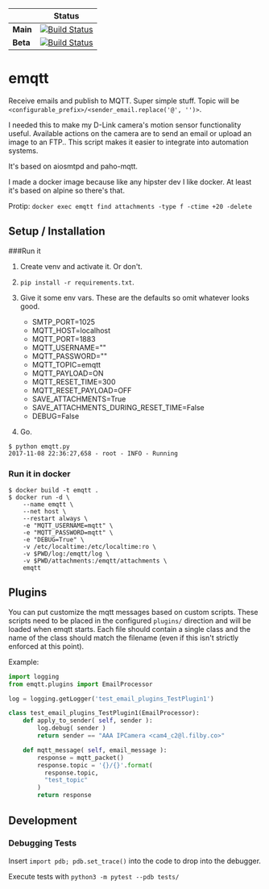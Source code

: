 
|  | Status |
|-------|--------|
| **Main** | [![Build Status](https://travis-ci.com/vfilby/emqtt.svg?branch=master)](https://travis-ci.com/vfilby/emqtt) |
| **Beta** | [![Build Status](https://travis-ci.com/vfilby/emqtt.svg?branch=beta)](https://travis-ci.com/vfilby/emqtt) |

# emqtt

Receive emails and publish to MQTT. Super simple stuff. Topic will be `<configurable_prefix>/<sender_email.replace('@', '')>`.

I needed this to make my D-Link camera's motion sensor functionality useful.
Available actions on the camera are to send an email or upload an image to an FTP..
This script makes it easier to integrate into automation systems.

It's based on aiosmtpd and paho-mqtt.

I made a docker image because like any hipster dev I like docker. At least it's based on alpine so there's that.

Protip: `docker exec emqtt find attachments -type f -ctime +20 -delete`




## Setup / Installation 

###Run it

1. Create venv and activate it. Or don't.

1. `pip install -r requirements.txt`.

1. Give it some env vars. These are the defaults so omit whatever looks good.
   * SMTP_PORT=1025
   * MQTT_HOST=localhost
   * MQTT_PORT=1883
   * MQTT_USERNAME=""
   * MQTT_PASSWORD=""
   * MQTT_TOPIC=emqtt
   * MQTT_PAYLOAD=ON
   * MQTT_RESET_TIME=300
   * MQTT_RESET_PAYLOAD=OFF
   * SAVE_ATTACHMENTS=True
   * SAVE_ATTACHMENTS_DURING_RESET_TIME=False
   * DEBUG=False

1. Go.
```
$ python emqtt.py
2017-11-08 22:36:27,658 - root - INFO - Running
```

### Run it in docker

```
$ docker build -t emqtt .
$ docker run -d \
    --name emqtt \
    --net host \
    --restart always \
    -e "MQTT_USERNAME=mqtt" \
    -e "MQTT_PASSWORD=mqtt" \
    -e "DEBUG=True" \
    -v /etc/localtime:/etc/localtime:ro \
    -v $PWD/log:/emqtt/log \
    -v $PWD/attachments:/emqtt/attachments \
    emqtt
```

## Plugins

You can put customize the mqtt messages based on custom scripts. These scripts need to be placed in the configured `plugins/` direction and will be loaded when emqtt starts. Each file should contain a single class and the name of the class should match the filename (even if this isn't strictly enforced at this point).

Example:

```python
import logging
from emqtt.plugins import EmailProcessor

log = logging.getLogger('test_email_plugins_TestPlugin1')

class test_email_plugins_TestPlugin1(EmailProcessor):
    def apply_to_sender( self, sender ):
        log.debug( sender )
        return sender == "AAA IPCamera <cam4_c2@l.filby.co>"

    def mqtt_message( self, email_message ):
        response = mqtt_packet()
        response.topic = '{}/{}'.format(
          response.topic, 
          "test_topic"
        )
        return response
```

## Development

### Debugging Tests

Insert `import pdb; pdb.set_trace()` into the code to drop into the debugger.

Execute tests with `python3 -m pytest --pdb tests/`



 